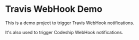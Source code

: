 # Travis WebHook Demo

This is a demo project to trigger Travis WebHook notifications.

It's also used to trigger Codeship WebHook notifications.
